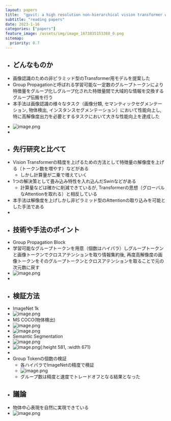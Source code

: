 ```yaml
---
layout: papers
title:  "gpvit: a high resolution non-hierarchical vision transformer with group propagation"
subtitle: "reading papers"
date: 2023-1-16
categories: ["papers"]
feature_image: /assets/img/image_1673835153368_0.png
sitemap:
  priority: 0.7
---
```


- ## どんなものか  
- 画像認識のための非ピラミッド型のTransformer用モデルを提案した  
- Group Propagationと呼ばれる学習可能な一定数のグループトークンにより特徴量をグループ化しグループ化された特徴量間で大域的な情報を交換するグループ伝搬を行う  
- 本手法は画像認識の様々なタスク（画像分類, セマンティックセグメンテーション, 物体検出, インスタンスセグメンテーション）において性能向上し, 特に高解像度出力を必要とするタスクにおいて大きな性能向上を達成した  
<!--more-->
- ![image.png](/assets/img/image_1673835153368_0.png)  
-  
- ## 先行研究と比べて  
- Vision Transformerの精度を上げるための方法として特徴量の解像度を上げる（トークン数を増やす）などがある  
	- しかし計算量が二乗で増えていく  
- 1つの解決策として畳み込み特性を入れ込んだSwinなどがある  
	- 計算量などは確かに削減できているが, Transformerの思想（グローバルなAttentionを取れる）と相反している  
- 本手法は解像度を上げしかし非ピラミッド型のAttentionの取り込みを可能とした手法である  
-  
- ## 技術や手法のポイント  
- Group Propagation Block  
- 学習可能なグループトークンを用意（個数はハイパラ）しグループトークンと画像トークンでクロスアテンションを取り情報集約後, 再度高解像度の画像トークンをそのグループトークンとクロスアテンションを取ることで元の次元数に戻す  
- ![image.png](/assets/img/image_1673837259482_0.png)  
-  
- ## 検証方法  
- ImageNet 1k  
- ![image.png](/assets/img/image_1673839667496_0.png)  
- MS COCO(物体検出)  
- ![image.png](/assets/img/image_1673839701296_0.png)  
- ![image.png](/assets/img/image_1673839786653_0.png)  
- Semantic Segmentation  
- ![image.png](/assets/img/image_1673839864035_0.png)  
- ![image.png](/assets/img/image_1673839894613_0.png){:height 581, :width 671}  
-  
- Group Tokenの個数の検証  
	- 各ハイパラでImageNetの精度で検証  
	- ![image.png](/assets/img/image_1673840165258_0.png)  
	- グループ数は精度と速度でトレードオフとなる結果となった  
- ## 議論  
- 物体中心表現を自然に実現できている  
- ![image.png](/assets/img/image_1673840239146_0.png)  